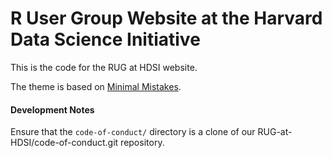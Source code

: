 # R User Group Website at the Harvard Data Science Initiative

This is the code for the RUG at HDSI website. 

The theme is based on [Minimal Mistakes](https://github.com/mmistakes/minimal-mistakes).

#### Development Notes

Ensure that the `code-of-conduct/` directory is a clone of our RUG-at-HDSI/code-of-conduct.git
repository.
